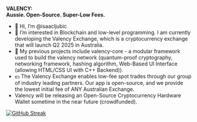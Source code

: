 **VALENCY:** <br>
**Aussie. Open-Source. Super-Low Fees.** <br>

- 👋 Hi, I’m @isaacljubic
- 👀 I’m interested in Blockchain and low-level programming. I am currently developing the Valency Exchange, which is a cryptocurrency exchange that will launch Q2 2025 in Australia. 
- 🌱 My previous projects include valency-core - a modular framework used to build the valency network (quantum-proof cryptography, networking framework, hashing algorithm, Web-Based UI Interface (allowing HTML/CSS UI with C++ Backend)).
- 💵 The Valency Exchange enables low-fee spot trades through our group of industry leading partners. Our app is open-source, and we provide the lowest initial fee of ANY Australian Exchange. <br>
- Valency will be releasing an Open-Source Cryptocurrency Hardware Wallet sometime in the near future (crowdfunded). <br>


[![GitHub Streak](https://streak-stats.demolab.com?user=isaacljubic&theme=dark&border_radius=20)](https://git.io/streak-stats)
